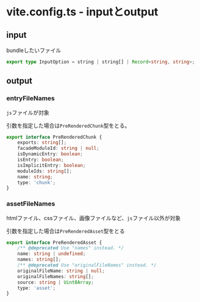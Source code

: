 # vite.config.ts - inputとoutput

## input

bundleしたいファイル

```ts
export type InputOption = string | string[] | Record<string, string>;
```

## output

### entryFileNames

`js`ファイルが対象

引数を指定した場合は`PreRenderedChunk`型をとる。

```ts
export interface PreRenderedChunk {
	exports: string[];
	facadeModuleId: string | null;
	isDynamicEntry: boolean;
	isEntry: boolean;
	isImplicitEntry: boolean;
	moduleIds: string[];
	name: string;
	type: 'chunk';
}
```

### assetFileNames

htmlファイル、cssファイル、画像ファイルなど、`js`ファイル以外が対象

引数を指定した場合は`PreRenderedAsset`型をとる

```ts
export interface PreRenderedAsset {
	/** @deprecated Use "names" instead. */
	name: string | undefined;
	names: string[];
	/** @deprecated Use "originalFileNames" instead. */
	originalFileName: string | null;
	originalFileNames: string[];
	source: string | Uint8Array;
	type: 'asset';
}
```